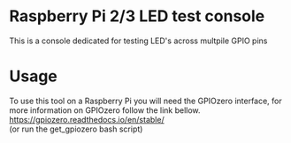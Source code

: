 # Raspberry Pi 2/3 LED test console
This is a console dedicated for testing LED's across multpile GPIO pins

# Usage
To use this tool on a Raspberry Pi you will need the GPIOzero interface, for more information on GPIOzero follow the link bellow. <br />
https://gpiozero.readthedocs.io/en/stable/ <br />
(or run the get_gpiozero bash script) <br />
